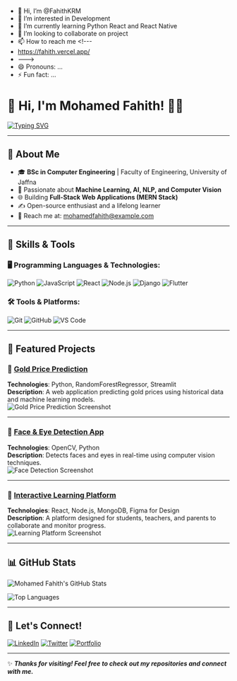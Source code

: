 - 👋 Hi, I’m @FahithKRM
- 👀 I’m interested in Development
- 🌱 I’m currently learning Python React and React Native
- 💞️ I’m looking to collaborate on project
- 📫 How to reach me <!---
- https://fahith.vercel.app/
- --->
- 😄 Pronouns: ...
- ⚡ Fun fact: ...

# 👋 Hi, I'm Mohamed Fahith! 👨‍💻

[![Typing SVG](https://readme-typing-svg.herokuapp.com?font=Roboto&size=30&color=00BFFF&center=true&vCenter=true&width=800&lines=Welcome+to+My+GitHub+Profile!;Computer+Engineering+Student;Machine+Learning+%7C+AI+Enthusiast;Full-Stack+Web+Developer;Open+Source+Contributor)](https://git.io/typing-svg)

---

## 🚀 About Me
- 🎓 **BSc in Computer Engineering** | Faculty of Engineering, University of Jaffna  
- 🌟 Passionate about **Machine Learning, AI, NLP, and Computer Vision**  
- 🌐 Building **Full-Stack Web Applications (MERN Stack)**  
- ✍️ Open-source enthusiast and a lifelong learner  
- 📧 Reach me at: [mohamedfahith@example.com](mailto:mohamedfahith@example.com)  

---

## 🔧 Skills & Tools
### 🖥️ Programming Languages & Technologies:
![Python](https://img.shields.io/badge/Python-3776AB?style=for-the-badge&logo=python&logoColor=white)
![JavaScript](https://img.shields.io/badge/JavaScript-F7DF1E?style=for-the-badge&logo=javascript&logoColor=black)
![React](https://img.shields.io/badge/React-61DAFB?style=for-the-badge&logo=react&logoColor=black)
![Node.js](https://img.shields.io/badge/Node.js-339933?style=for-the-badge&logo=node.js&logoColor=white)
![Django](https://img.shields.io/badge/Django-092E20?style=for-the-badge&logo=django&logoColor=white)
![Flutter](https://img.shields.io/badge/Flutter-02569B?style=for-the-badge&logo=flutter&logoColor=white)

### 🛠️ Tools & Platforms:
![Git](https://img.shields.io/badge/Git-F05032?style=for-the-badge&logo=git&logoColor=white)
![GitHub](https://img.shields.io/badge/GitHub-181717?style=for-the-badge&logo=github&logoColor=white)
![VS Code](https://img.shields.io/badge/VS%20Code-0078D4?style=for-the-badge&logo=visual-studio-code&logoColor=white)

---

## 📂 Featured Projects
### 🌟 [Gold Price Prediction](https://github.com/mohamedfahith/gold-price-prediction)
**Technologies**: Python, RandomForestRegressor, Streamlit  
**Description**: A web application predicting gold prices using historical data and machine learning models.  
![Gold Price Prediction Screenshot](https://via.placeholder.com/600x300.png?text=Gold+Price+Prediction+App+Screenshot)

---

### 🌟 [Face & Eye Detection App](https://github.com/mohamedfahith/face-eye-detection)
**Technologies**: OpenCV, Python  
**Description**: Detects faces and eyes in real-time using computer vision techniques.  
![Face Detection Screenshot](https://via.placeholder.com/600x300.png?text=Face+Detection+Screenshot)

---

### 🌟 [Interactive Learning Platform](https://github.com/mohamedfahith/interactive-learning-platform)
**Technologies**: React, Node.js, MongoDB, Figma for Design  
**Description**: A platform designed for students, teachers, and parents to collaborate and monitor progress.  
![Learning Platform Screenshot](https://via.placeholder.com/600x300.png?text=Interactive+Learning+Platform)

---

## 📊 GitHub Stats
![Mohamed Fahith's GitHub Stats](https://github-readme-stats.vercel.app/api?username=mohamedfahith&show_icons=true&theme=radical)

![Top Languages](https://github-readme-stats.vercel.app/api/top-langs/?username=mohamedfahith&layout=compact&theme=radical)

---

## 🤝 Let's Connect!
[![LinkedIn](https://img.shields.io/badge/LinkedIn-0A66C2?style=for-the-badge&logo=linkedin&logoColor=white)](https://www.linkedin.com/in/mohamed-fahith)
[![Twitter](https://img.shields.io/badge/Twitter-1DA1F2?style=for-the-badge&logo=twitter&logoColor=white)](https://twitter.com/mohamedfahith)
[![Portfolio](https://img.shields.io/badge/Portfolio-FF5722?style=for-the-badge&logo=web&logoColor=white)](https://edithfa.com)

---

✨ **_Thanks for visiting! Feel free to check out my repositories and connect with me._**



